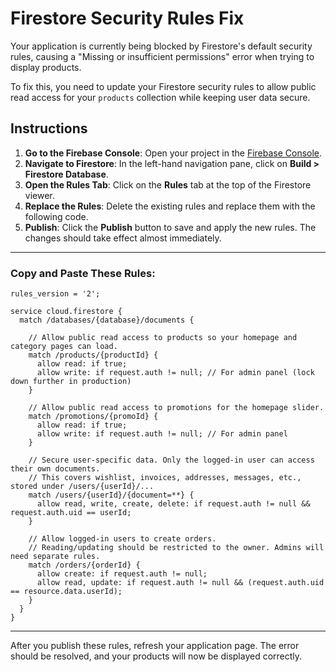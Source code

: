# Firestore Security Rules Fix

Your application is currently being blocked by Firestore's default security rules, causing a "Missing or insufficient permissions" error when trying to display products.

To fix this, you need to update your Firestore security rules to allow public read access for your `products` collection while keeping user data secure.

## **Instructions**

1.  **Go to the Firebase Console**: Open your project in the [Firebase Console](https://console.firebase.google.com/).
2.  **Navigate to Firestore**: In the left-hand navigation pane, click on **Build > Firestore Database**.
3.  **Open the Rules Tab**: Click on the **Rules** tab at the top of the Firestore viewer.
4.  **Replace the Rules**: Delete the existing rules and replace them with the following code.
5.  **Publish**: Click the **Publish** button to save and apply the new rules. The changes should take effect almost immediately.

---

### **Copy and Paste These Rules:**

```
rules_version = '2';

service cloud.firestore {
  match /databases/{database}/documents {

    // Allow public read access to products so your homepage and category pages can load.
    match /products/{productId} {
      allow read: if true;
      allow write: if request.auth != null; // For admin panel (lock down further in production)
    }

    // Allow public read access to promotions for the homepage slider.
    match /promotions/{promoId} {
      allow read: if true;
      allow write: if request.auth != null; // For admin panel
    }

    // Secure user-specific data. Only the logged-in user can access their own documents.
    // This covers wishlist, invoices, addresses, messages, etc., stored under /users/{userId}/...
    match /users/{userId}/{document=**} {
      allow read, write, create, delete: if request.auth != null && request.auth.uid == userId;
    }

    // Allow logged-in users to create orders.
    // Reading/updating should be restricted to the owner. Admins will need separate rules.
    match /orders/{orderId} {
      allow create: if request.auth != null;
      allow read, update: if request.auth != null && (request.auth.uid == resource.data.userId);
    }
  }
}
```

---

After you publish these rules, refresh your application page. The error should be resolved, and your products will now be displayed correctly.